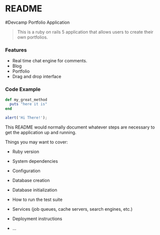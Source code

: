 # README
#Devcamp Portfolio Application 

> This is a ruby on rails 5 application that allows users to create their own portfolios.

### Features

- Real time chat engine for comments.
- Blog
- Portfolio 
- Drag and drop interface

### Code Example

```ruby
def my_great_method
  puts "here it is"
end
```

```javascript
alert('Hi There!');
```
This README would normally document whatever steps are necessary to get the
application up and running.

Things you may want to cover:

* Ruby version

* System dependencies

* Configuration

* Database creation

* Database initialization

* How to run the test suite

* Services (job queues, cache servers, search engines, etc.)

* Deployment instructions

* ...
